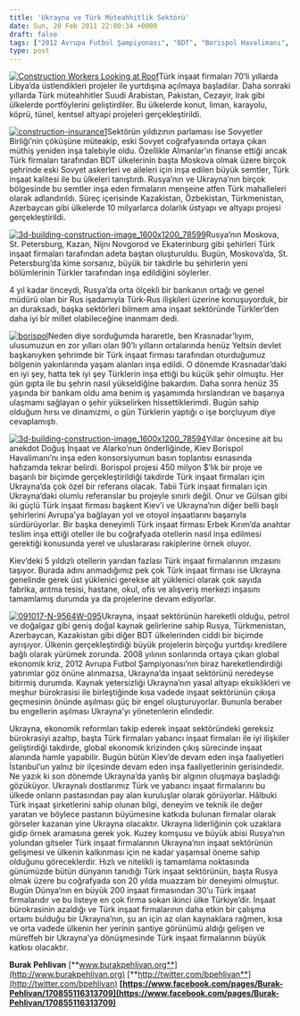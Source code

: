 ```yaml
---
title: 'Ukrayna ve Türk Müteahhitlik Sektörü'
date: Sun, 20 Feb 2011 22:00:34 +0000
draft: false
tags: ["2012 Avrupa Futbol Şampiyonası", "BDT", "Borispol Havalimanı", "Doğuş İnşaat", "Ekonomi", "Enka", "Gülsan", "Krasnadar", "Ninji Novgorod", "Onur İnşaat", "Türk İnşaat Sektörü", "Ukrayna", "Ukrayna İnşaat Sektörü", "Ukrayna'da Türk İnşaat Sektörü"]
type: post
---
```


[![Construction Workers Looking at Roof](http://turkhaber.com.ua/wp-content/uploads/2011/02/j0401617-1024x682.jpg)](http://turkhaber.com.ua/wp-content/uploads/2011/02/j0401617.jpg)Türk inşaat firmaları 70’li yıllarda Libya’da üstlendikleri projeler ile yurtdışına açılmaya başladılar. Daha sonraki yıllarda Türk müteahhitler Suudi Arabistan, Pakistan, Cezayir, Irak gibi ülkelerde portföylerini geliştirdiler. Bu ülkelerde konut, liman, karayolu, köprü, tünel, kentsel altyapi projeleri gerçekleştirildi.

[![construction-insurance1](http://turkhaber.com.ua/wp-content/uploads/2011/02/construction-insurance1-1024x686.jpg)](http://turkhaber.com.ua/wp-content/uploads/2011/02/construction-insurance1.jpg)Sektörün yıldızının parlaması ise Sovyetler Birliği’nin çöküşüne müteakip, eski Sovyet coğrafyasında ortaya çıkan müthiş yeniden inşa talebiyle oldu. Özellikle Almanlar’ın finanse ettiği ancak Türk firmaları tarafından BDT ülkelerinin başta Moskova olmak üzere birçok şehrinde eski Sovyet askerleri ve aileleri için inşa edilen büyük semtler, Türk inşaat kalitesi ile bu ülkeleri tanıştırdı. Rusya’nın ve Ukrayna’nın birçok bölgesinde bu semtler inşa eden firmaların menşeine atfen Türk mahalleleri olarak adlandırıldı. Süreç içerisinde Kazakistan, Özbekistan, Türkmenistan, Azerbaycan gibi ülkelerde 10 milyarlarca dolarlık üstyapı ve altyapı projesi gerçekleştirildi.

[![3d-building-construction-image_1600x1200_78599](http://turkhaber.com.ua/wp-content/uploads/2011/02/3d-building-construction-image_1600x1200_78599-1024x768.jpg)](http://turkhaber.com.ua/wp-content/uploads/2011/02/3d-building-construction-image_1600x1200_78599.jpg)Rusya’nın Moskova, St. Petersburg, Kazan, Nijnı Novgorod ve Ekaterinburg gibi şehirleri Türk inşaat firmaları tarafından adeta baştan oluşturuldu. Bugün, Moskova’da, St. Petersburg’da kime sorsanız, büyük bir takdirle bu şehirlerin yeni bölümlerinin Türkler tarafından inşa edildiğini söylerler.

4 yıl kadar önceydi, Rusya’da orta ölçekli bir bankanın ortağı ve genel müdürü olan bir Rus işadamıyla Türk-Rus ilişkileri üzerine konuşuyorduk, bir an duraksadı, başka sektörleri bilmem ama inşaat sektöründe Türkler’den daha iyi bir millet olabileceğine inanmam dedi.

[![borispol](http://burakpehlivan.org/wp-content/uploads/2011/02/borispol.jpg)](http://burakpehlivan.org/98/ukrayna-ve-turk-muteahhitlik-sektoru-21-subat-2011/borispol/)Neden diye sorduğumda hararetle, ben Krasnadar’lıyım, ulusumuzun en zor yılları olan 90’lı yılların ortalarında henüz Yeltsin devlet başkanıyken şehrimde bir Türk inşaat firması tarafından oturduğumuz bölgenin yakınlarında yaşam alanları inşa edildi. O dönemde Krasnadar’daki en iyi şey, hatta tek iyi şey Türklerin inşa ettiği bu küçük şehir olmuştu. Her gün gıpta ile bu şehrin nasıl yükseldiğine bakardım. Daha sonra henüz 35 yaşında bir bankam oldu ama benim iş yaşamımda hırslandıran ve başarıya ulaşmamı sağlayan o şehir yükselirken hissettiklerimdi. Bugün sahip olduğum hırsı ve dinamizmi, o gün Türklerin yaptığı o işe borçluyum diye cevaplamıştı.

[![3d-building-construction-image_1600x1200_78594](http://turkhaber.com.ua/wp-content/uploads/2011/02/3d-building-construction-image_1600x1200_78594-1024x768.jpg)](http://turkhaber.com.ua/wp-content/uploads/2011/02/3d-building-construction-image_1600x1200_78594.jpg)Yıllar öncesine ait bu anekdot Doğuş İnşaat ve Alarko’nun önderliğinde, Kiev Borispol Havalimanı’nı inşa eden konsorsiyumun basın toplantısı esnasında hafızamda tekrar belirdi. Borispol projesi 450 milyon $’lık bir proje ve başarılı bir biçimde gerçekleştirildiği takdirde Türk inşaat firmaları için Ukrayna’da çok özel bir referans olacak. Tabii Türk inşaat firmaları için Ukrayna’daki olumlu referanslar bu projeyle sınırlı değil. Onur ve Gülsan gibi iki güçlü Türk inşaat firması başkent Kiev’i ve Ukrayna’nın diğer belli başlı şehirlerini Avrupa’ya bağlayan yol ve otoyol inşaatlarını başarıyla sürdürüyorlar. Bir başka deneyimli Türk inşaat firması Erbek Kırım’da anahtar teslim inşa ettiği oteller ile bu coğrafyada otellerin nasıl inşa edilmesi gerektiği konusunda yerel ve uluslararası rakiplerine örnek oluyor.

Kiev’deki 5 yıldızlı otellerin yarıdan fazlası Türk inşaat firmalarının imzasını taşıyor. Burada adını anmadığımız pek çok Türk inşaat firması ise Ukrayna genelinde gerek üst yüklenici gerekse alt yüklenici olarak çok sayıda fabrika, arıtma tesisi, hastane, okul, ofis ve alışveriş merkezi inşasını tamamlamış durumda ya da projelerine devam ediyorlar.

[![091017-N-9564W-095](http://turkhaber.com.ua/wp-content/uploads/2011/02/95_Construction_Electrician_2nd_Class_Daniel_Arteche_left_from_Santa_Rosa_Calif__and_Construction_Electrician_2nd_Class_Alyssa_Copp_from_Somerset_Mass2-1024x731.jpg)](http://turkhaber.com.ua/wp-content/uploads/2011/02/95_Construction_Electrician_2nd_Class_Daniel_Arteche_left_from_Santa_Rosa_Calif__and_Construction_Electrician_2nd_Class_Alyssa_Copp_from_Somerset_Mass2.jpg)Ukrayna, inşaat sektörünün hareketli olduğu, petrol ve doğalgaz gibi geniş doğal kaynak gelirlerine sahip Rusya, Türkmenistan, Azerbaycan, Kazakistan gibi diğer BDT ülkelerinden ciddi bir biçimde ayrışıyor. Ülkenin gerçekleştirdiği büyük projelerin birçoğu yurtdışı kredilere bağlı olarak yürümek zorunda. 2008 yılının sonlarında ortaya çıkan global ekonomik kriz, 2012 Avrupa Futbol Şampiyonası’nın biraz hareketlendirdiği yatırımlar göz önüne alınmazsa, Ukrayna’da inşaat sektörünü neredeyse bitirmiş durumda. Kaynak yetersizliği Ukrayna’nın yasal altyapı eksiklikleri ve meşhur bürokrasisi ile birleştiğinde kısa vadede inşaat sektörünün çıkışa geçmesinin önünde aşılması güç bir engel oluşturuyorlar. Bununla beraber bu engellerin aşılması Ukrayna’yı yönetenlerin elindedir.

Ukrayna, ekonomik reformları takip ederek inşaat sektöründeki gereksiz bürokrasiyi azaltıp, başta Türk firmaları yabancı inşaat firmaları ile iyi ilişkiler geliştirdiği takdirde, global ekonomik krizinden çıkış sürecinde inşaat alanında hamle yapabilir. Bugün bütün Kiev’de devam eden inşa faaliyetleri İstanbul’un yalnız bir ilçesinde devam eden inşa faaliyetlerinin gerisindedir. Ne yazık ki son dönemde Ukrayna’da yanlış bir algının oluşmaya başladığı gözüküyor. Ukraynalı dostlarımız Türk ve yabancı inşaat firmalarını bu ülkede onların pastasından pay alan kuruluşlar olarak görüyorlar. Hâlbuki Türk inşaat şirketlerini sahip olunan bilgi, deneyim ve teknik ile değer yaratan ve böylece pastanın büyümesine katkıda bulunan firmalar olarak görseler kazanan yine Ukrayna olacaktır. Ukrayna liderliğinin çok uzaklara gidip örnek aramasına gerek yok. Kuzey komşusu ve büyük abisi Rusya’nın yolundan gitseler Türk inşaat firmalarının Ukrayna’nın inşaat sektörünün gelişmesi ve ülkenin kalkınması için ne kadar yaşamsal öneme sahip olduğunu göreceklerdir. Hızlı ve nitelikli iş tamamlama noktasında günümüzde bütün dünyanın tanıdığı Türk inşaat sektörünün, başta Rusya olmak üzere bu coğrafyada son 20 yılda muazzam bir deneyimi olmuştur. Bugün Dünya’nın en büyük 200 inşaat firmasından 30’u Türk inşaat firmalarıdır ve bu listeye en çok firma sokan ikinci ülke Türkiye’dir. İnşaat bürokrasinin azaldığı ve Türk inşaat firmalarının daha etkin bir çalışma ortamı bulduğu bir Ukrayna’nın, şu an için az olan kaynaklara rağmen, kısa ve orta vadede ülkenin her yerinin şantiye görünümü aldığı gelişen ve müreffeh bir Ukrayna’ya dönüşmesinde Türk inşaat firmalarının büyük katkısı olacaktır.

**Burak Pehlivan**
[**www.burakpehlivan.org**](http://www.burakpehlivan.org)
[**http://twitter.com/bpehlivan**](http://twitter.com/bpehlivan)
**[https://www.facebook.com/pages/Burak-Pehlivan/170855116313709](https://www.facebook.com/pages/Burak-Pehlivan/170855116313709)**